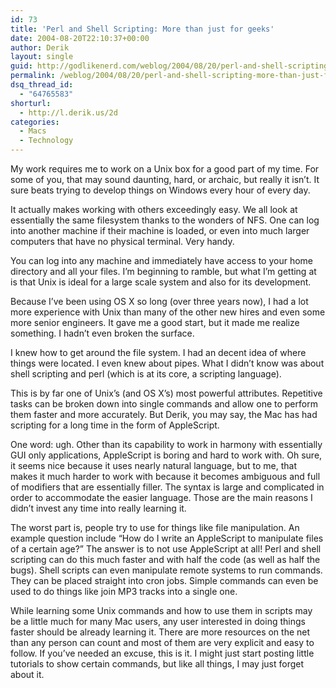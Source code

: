 ```yaml
---
id: 73
title: 'Perl and Shell Scripting: More than just for geeks'
date: 2004-08-20T22:10:37+00:00
author: Derik
layout: single
guid: http://godlikenerd.com/weblog/2004/08/20/perl-and-shell-scripting-more-than-just-for-geeks/
permalink: /weblog/2004/08/20/perl-and-shell-scripting-more-than-just-for-geeks/
dsq_thread_id:
  - "64765583"
shorturl:
  - http://l.derik.us/2d
categories:
  - Macs
  - Technology
---
```

My work requires me to work on a Unix box for a good part of my time. For some of you, that may sound daunting, hard, or archaic, but really it isn&#8217;t. It sure beats trying to develop things on Windows every hour of every day.

It actually makes working with others exceedingly easy. We all look at essentially the same filesystem thanks to the wonders of NFS. One can log into another machine if their machine is loaded, or even into much larger computers that have no physical terminal. Very handy.

You can log into any machine and immediately have access to your home directory and all your files. I&#8217;m beginning to ramble, but what I&#8217;m getting at is that Unix is ideal for a large scale system and also for its development.

Because I&#8217;ve been using OS X so long (over three years now), I had a lot more experience with Unix than many of the other new hires and even some more senior engineers. It gave me a good start, but it made me realize something. I hadn&#8217;t even broken the surface.

I knew how to get around the file system. I had an decent idea of where things were located. I even knew about pipes. What I didn&#8217;t know was about shell scripting and perl (which is at its core, a scripting language).

This is by far one of Unix&#8217;s (and OS X&#8217;s) most powerful attributes. Repetitive tasks can be broken down into single commands and allow one to perform them faster and more accurately. But Derik, you may say, the Mac has had scripting for a long time in the form of AppleScript.

One word: ugh. Other than its capability to work in harmony with essentially GUI only applications, AppleScript is boring and hard to work with. Oh sure, it seems nice because it uses nearly natural language, but to me, that makes it much harder to work with because it becomes ambiguous and full of modifiers that are essentially filler. The syntax is large and complicated in order to accommodate the easier language. Those are the main reasons I didn&#8217;t invest any time into really learning it.

The worst part is, people try to use for things like file manipulation. An example question include &#8220;How do I write an AppleScript to manipulate files of a certain age?&#8221; The answer is to not use AppleScript at all! Perl and shell scripting can do this much faster and with half the code (as well as half the bugs). Shell scripts can even manipulate remote systems to run commands. They can be placed straight into cron jobs. Simple commands can even be used to do things like join MP3 tracks into a single one.

While learning some Unix commands and how to use them in scripts may be a little much for many Mac users, any user interested in doing things faster should be already learning it. There are more resources on the net than any person can count and most of them are very explicit and easy to follow. If you&#8217;ve needed an excuse, this is it. I might just start posting little tutorials to show certain commands, but like all things, I may just forget about it.